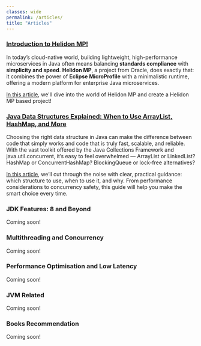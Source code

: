 ```yaml
---
classes: wide
permalink: /articles/
title: "Articles"
---
```


### [Introduction to Helidon MP!](./articles/06-09-2025-helidon-mp-intro.md)
In today’s cloud-native world, building lightweight, high-performance microservices in Java often means balancing **standards compliance** with **simplicity and speed**. **Helidon MP**, a project from Oracle, does exactly that: it combines the power of **Eclipse MicroProfile** with a minimalistic runtime, offering a modern platform for enterprise Java microservices.  

[In this article](./articles/06-09-2025-helidon-mp-intro.md), we'll dive into the world of Helidon MP and create a Helidon MP based project!

### [Java Data Structures Explained: When to Use ArrayList, HashMap, and More](./articles/05-09-2025-java-collections-framework-easy-decision-maker.md)
Choosing the right data structure in Java can make the difference between code that simply works and code that is truly fast, scalable, and reliable. With the vast toolkit offered by the Java Collections Framework and java.util.concurrent, it’s easy to feel overwhelmed — ArrayList or LinkedList? HashMap or ConcurrentHashMap? BlockingQueue or lock-free alternatives?  

[In this article](./articles/05-09-2025-java-collections-framework-easy-decision-maker.md), we’ll cut through the noise with clear, practical guidance: which structure to use, when to use it, and why. From performance considerations to concurrency safety, this guide will help you make the smart choice every time.

### JDK Features: 8 and Beyond  
Coming soon!  

### Multithreading and Concurrency 
Coming soon!  

### Performance Optimisation and Low Latency  
Coming soon!  

### JVM Related  
Coming soon!  

### Books Recommendation  
Coming soon!
